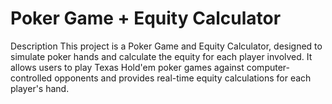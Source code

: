 # Poker Game + Equity Calculator

Description
This project is a Poker Game and Equity Calculator, designed to simulate poker hands and calculate the equity for each player involved. It allows users to play Texas Hold'em poker games against computer-controlled opponents and provides real-time equity calculations for each player's hand.


